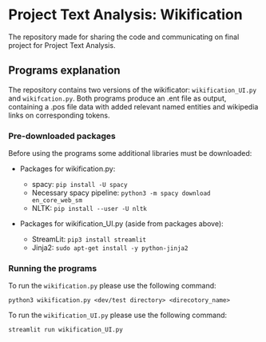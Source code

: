# Project Text Analysis: Wikification
The repository made for sharing the code and communicating on final project for Project Text Analysis.

## Programs explanation
The repository contains two versions of the wikificator: `wikification_UI.py` and `wikifcation.py`. Both programs produce an .ent file as output, containing a .pos file data with added relevant named entities and wikipedia links on corresponding tokens. 

### Pre-downloaded packages
Before using the programs some additional libraries must be downloaded:  
- Packages for wikification.py:  
  - spacy: `pip install -U spacy`
  - Necessary spacy pipeline: `python3 -m spacy download en_core_web_sm`
  - NLTK: `pip install --user -U nltk`
  
- Packages for wikification_UI.py (aside from packages above):  
  - StreamLit: `pip3 install streamlit`
  - Jinja2: `sudo apt-get install -y python-jinja2`
  
### Running the programs
To run the `wikification.py` please use the following command:
```
python3 wikification.py <dev/test directory> <direcotory_name>
```
To run the `wikification_UI.py` please use the following command:
```
streamlit run wikification_UI.py
```
